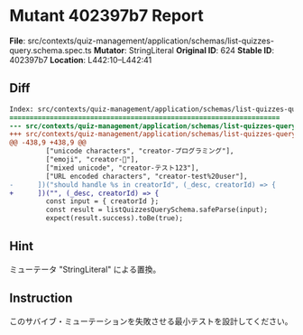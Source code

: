 # Mutant 402397b7 Report

**File**: src/contexts/quiz-management/application/schemas/list-quizzes-query.schema.spec.ts
**Mutator**: StringLiteral
**Original ID**: 624
**Stable ID**: 402397b7
**Location**: L442:10–L442:41

## Diff

```diff
Index: src/contexts/quiz-management/application/schemas/list-quizzes-query.schema.spec.ts
===================================================================
--- src/contexts/quiz-management/application/schemas/list-quizzes-query.schema.spec.ts	original
+++ src/contexts/quiz-management/application/schemas/list-quizzes-query.schema.spec.ts	mutated #624
@@ -438,9 +438,9 @@
         ["unicode characters", "creator-プログラミング"],
         ["emoji", "creator-🚀"],
         ["mixed unicode", "creator-テスト123"],
         ["URL encoded characters", "creator-test%20user"],
-      ])("should handle %s in creatorId", (_desc, creatorId) => {
+      ])("", (_desc, creatorId) => {
         const input = { creatorId };
         const result = listQuizzesQuerySchema.safeParse(input);
         expect(result.success).toBe(true);
```

## Hint

ミューテータ "StringLiteral" による置換。

## Instruction

このサバイブ・ミューテーションを失敗させる最小テストを設計してください。
